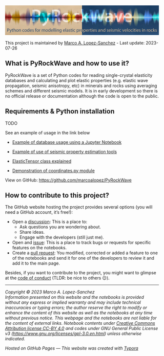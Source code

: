 ![header](https://raw.githubusercontent.com/marcoalopez/PyRockWave/main/img/header.jpg)

This project is maintained by [Marco A. Lopez-Sanchez](https://marcoalopez.github.io/) - Last update: 2023-07-26  

## What is PyRockWave and how to use it?

PyRockWave is a set of Python codes for reading single-crystal elasticity databases and calculating and plot elastic properties (e.g. elastic wave propagation, seismic anisotropy, etc) in minerals and rocks using averaging schemes and different seismic models. It is in early development so there is no official release or documentation although the code is open to the public.

## Requirements & Python installation

TODO

See an example of usage in the link below

- [Example of database usage using a Jupyter Notebook](https://deepnote.com/viewer/github/marcoalopez/PyRockWave/blob/main/src/example_database.ipynb)

- [Example of use of seismic property estimation tools](https://deepnote.com/viewer/github/marcoalopez/PyRockWave/blob/main/src/example_seismicTools.ipynb)

- [ElasticTensor class explained](https://deepnote.com/viewer/github/marcoalopez/PyRockWave/blob/main/src/ElasticTensor_explained.ipynb)

- [Demonstration of coordinates.py module](https://deepnote.com/viewer/github/marcoalopez/PyRockWave/blob/main/src/example_coordinates.ipynb)

View on GitHub: https://github.com/marcoalopez/PyRockWave

## How to contribute to this project?

The GitHub website hosting the project provides several options (you will need a GitHub account, it’s free!):

- Open a [discussion](https://github.com/marcoalopez/PyRockWave/discussions): This is a place to:
  - Ask questions you are wondering about.
  - Share ideas.
  - Engage with the developers (still just me).
- Open and [issue](https://github.com/marcoalopez/PyRockWave/issues): This is a place to track bugs or requests for specific features on the notebooks.
- Create a [pull request](https://github.com/marcoalopez/PyRockWave/pulls): You modified, corrected or added a feature to one of the notebooks and send it for one of the developers to review it and add it to the main page.

Besides, if you want to contribute to the project, you might want to glimpse at the [code of conduct](https://github.com/marcoalopez/strength_envelopes/blob/master/CODE_OF_CONDUCT.md) (TLDR: be nice to others 😉). 

---
*Copyright © 2023 Marco A. Lopez-Sanchez*  
_Information presented on this website and the notebooks is provided without any express or implied warranty and may include technical inaccuracies or typing errors; the author reserve the right to modify or enhance the content of this website as well as the notebooks at any time without previous notice. This webpage and the notebooks are not liable for the content of external links. Notebook contents under [Creative Commons Attribution license CC-BY 4.0](https://creativecommons.org/licenses/by/4.0/) and codes under GNU General Public License v3 (https://www.gnu.org/licenses/gpl-3.0.en.html) unless otherwise indicated._

_Hosted on GitHub Pages — This website was created with [Typora](https://typora.io/)_